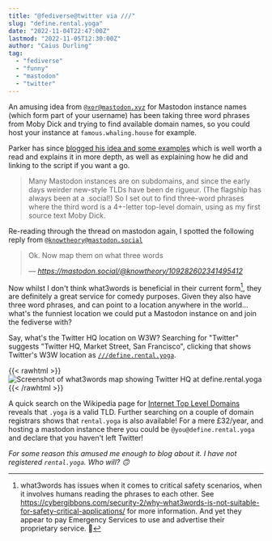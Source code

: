 ```yaml
---
title: "@fediverse@twitter via ///"
slug: "define.rental.yoga"
date: "2022-11-04T22:47:00Z"
lastmod: "2022-11-05T12:30:00Z"
author: "Caius Durling"
tag:
  - "fediverse"
  - "funny"
  - "mastodon"
  - "twitter"
---
```


An amusing idea from [`@xor@mastodon.xyz`][@xor] for Mastodon instance names (which form part of your username) has been taking three word phrases from Moby Dick and trying to find available domain names, so you could host your instance at `famous.whaling.house` for example.

Parker has since [blogged his idea and some examples][parker-post] which is well worth a read and explains it in more depth, as well as explaining how he did and linking to the script if you want a go.

> Many Mastodon instances are on subdomains, and since the early days weirder new-style TLDs have been de rigueur. (The flagship has always been at a .social!) So I set out to find three-word phrases where the third word is a 4+-letter top-level domain, using as my first source text Moby Dick.

Re-reading through the thread on mastodon again, I spotted the following reply from [`@knowtheory@mastodon.social`][@knowtheory]

> Ok. Now map them on what three words
>
> *— <https://mastodon.social/@knowtheory/109282602341495412>*

Now whilst I don't think what3words is beneficial in their current form[^1], they are definitely a great service for comedy purposes. Given they also have three word phrases, and can point to a location anywhere in the world… what's the funniest location we could put a Mastodon instance on and join the fediverse with?

Say, what's the Twitter HQ location on W3W? Searching for "Twitter" suggests "Twitter HQ, Market Street, San Francisco", clicking that shows Twitter's W3W location as [`///define.rental.yoga`][define.rental.yoga].

{{< rawhtml >}}
<img src="/2022-11-04-w3w-define-rental-yoga.png" alt="Screenshot of what3words map showing Twitter HQ at define.rental.yoga" class="center">
{{< /rawhtml >}}

A quick search on the Wikipedia page for [Internet Top Level Domains][wikipedia-tlds] reveals that `.yoga` is a valid TLD. Further searching on a couple of domain registrars shows that `rental.yoga` is also available! For a mere £32/year, and hosting a mastodon instance there you could be `@you@define.rental.yoga` and declare that you haven't left Twitter!

*For some reason this amused me enough to blog about it. I have not registered `rental.yoga`. Who will? 🙃*

[^1]: what3words has issues when it comes to critical safety scenarios, when it involves humans reading the phrases to each other. See <https://cybergibbons.com/security-2/why-what3words-is-not-suitable-for-safety-critical-applications/> for more information. And yet they appear to pay Emergency Services to use and advertise their proprietary service. 🤨

[@xor]: https://mastodon.xyz/@xor
[@knowtheory]: https://mastodon.social/@knowtheory
[parker-post]: https://parkerhiggins.net/2022/11/public-sub-domains
[define.rental.yoga]: https://what3words.com/define.rental.yoga
[wikipedia-tlds]: https://en.wikipedia.org/wiki/List_of_Internet_top-level_domains
